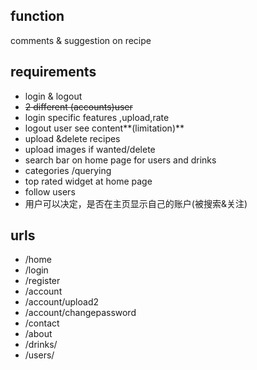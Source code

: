 ## function

comments & suggestion on recipe

## requirements

- login & logout
- ~~2 different (accounts)user~~
- login specific features ,upload,rate
- logout user see content**(limitation)**
- upload &delete recipes
- upload images if wanted/delete
- search bar on home page for users and drinks
- categories /querying 
- top rated widget at home page
- follow users
- 用户可以决定，是否在主页显示自己的账户(被搜索&关注)

## urls

- /home
- /login
- /register
- /account
- /account/upload2
- /account/changepassword
- /contact
- /about
- /drinks/<nameOfTheDrink>
- /users/<nameOfUser>